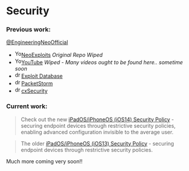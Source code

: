 # Security


<h3>Previous work:</h3>

[@EngineeringNeoOfficial](https://github.com/engineeringneoofficial)

* <img src="https://github.com/fluidicon.png" alt="YouTube Icon" width="17px"/>[NeoExploits](https://github.com/blackunixteam/NeoExploits) *Original Repo Wiped*
* <img src="https://www.youtube.com/s/desktop/35e75ccf/img/favicon.ico" alt="YouTube Icon" width="17px"/>­[YouTube](https://www.youtube.com/socialengineeringneo) *Wiped - Many videos ought to be found here.. sometime soon*
* <img src="https://www.exploit-db.com/favicon.ico" alt="drawing" width="17px"/>[Exploit Database](https://www.exploit-db.com/?author=9957)
* <img src="https://packetstormsecurity.com/img/pss.ico" alt="drawing" width="17px"/>[PacketStorm](https://packetstormsecurity.com/files/author/14249)
* <img src="https://cert.cx/cxstatic/favicon.ico" alt="drawing" width="17px"/>[cxSecurity](https://cxsecurity.com/author/Social+Engineering+Neo/1)


<h3>Current work:</h3>

> Check out the new [iPadOS/iPhoneOS (iOS14) Security Policy](https://raw.githubusercontent.com/danielcunn123/Security/master/STIG/Policies/Apple/IOS/14/README.md) -  securing endpoint devices through restrictive security policies, enabling advanced configuration invisible to the average user.

> The older [iPadOS/iPhoneOS (iOS13) Security Policy](https://raw.githubusercontent.com/danielcunn123/Security/master/STIG/Policies/Apple/IOS/13/README_U_DoD_iOS_iPadOS_13_Restrictions_Profile_November_2019.txt) - securing endpoint devices through restrictive security policies.


Much more coming very soon!!

